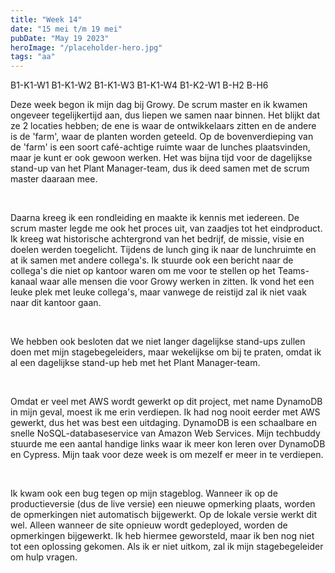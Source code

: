 ```yaml
---
title: "Week 14"
date: "15 mei t/m 19 mei"
pubDate: "May 19 2023"
heroImage: "/placeholder-hero.jpg"
tags: "aa"
---
```


<div class="flex gap-2 pb-2">
    <span class="cta2">B1-K1-W1</span>
    <span class="cta2">B1-K1-W2</span>
    <span class="cta2">B1-K1-W3</span>
    <span class="cta2">B1-K1-W4</span>
    <span class="cta2">B1-K2-W1</span>
    <span class="cta2">B-H2</span>
    <span class="cta2">B-H6</span>
</div>

Deze week begon ik mijn dag bij Growy. De scrum master en ik kwamen ongeveer tegelijkertijd aan, dus liepen we samen naar binnen. Het blijkt dat ze 2 locaties hebben; de ene is waar de ontwikkelaars zitten en de andere is de 'farm', waar de planten worden geteeld. Op de bovenverdieping van de 'farm' is een soort café-achtige ruimte waar de lunches plaatsvinden, maar je kunt er ook gewoon werken. Het was bijna tijd voor de dagelijkse stand-up van het Plant Manager-team, dus ik deed samen met de scrum master daaraan mee.

&nbsp;

Daarna kreeg ik een rondleiding en maakte ik kennis met iedereen. De scrum master legde me ook het proces uit, van zaadjes tot het eindproduct. Ik kreeg wat historische achtergrond van het bedrijf, de missie, visie en doelen werden toegelicht. Tijdens de lunch ging ik naar de lunchruimte en at ik samen met andere collega's. Ik stuurde ook een bericht naar de collega's die niet op kantoor waren om me voor te stellen op het Teams-kanaal waar alle mensen die voor Growy werken in zitten. Ik vond het een leuke plek met leuke collega's, maar vanwege de reistijd zal ik niet vaak naar dit kantoor gaan.

&nbsp;

We hebben ook besloten dat we niet langer dagelijkse stand-ups zullen doen met mijn stagebegeleiders, maar wekelijkse om bij te praten, omdat ik al een dagelijkse stand-up heb met het Plant Manager-team.

&nbsp;

Omdat er veel met AWS wordt gewerkt op dit project, met name DynamoDB in mijn geval, moest ik me erin verdiepen. Ik had nog nooit eerder met AWS gewerkt, dus het was best een uitdaging. DynamoDB is een schaalbare en snelle NoSQL-databaseservice van Amazon Web Services. Mijn techbuddy stuurde me een aantal handige links waar ik meer kon leren over DynamoDB en Cypress. Mijn taak voor deze week is om mezelf er meer in te verdiepen.

&nbsp;

Ik kwam ook een bug tegen op mijn stageblog. Wanneer ik op de productieversie (dus de live versie) een nieuwe opmerking plaats, worden de opmerkingen niet automatisch bijgewerkt. Op de lokale versie werkt dit wel. Alleen wanneer de site opnieuw wordt gedeployed, worden de opmerkingen bijgewerkt. Ik heb hiermee geworsteld, maar ik ben nog niet tot een oplossing gekomen. Als ik er niet uitkom, zal ik mijn stagebegeleider om hulp vragen.
